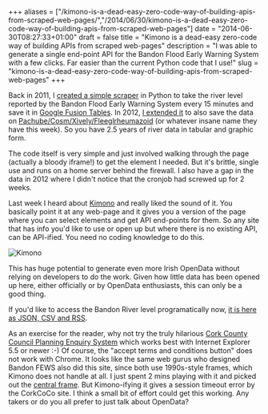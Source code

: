 +++
aliases = ["/kimono-is-a-dead-easy-zero-code-way-of-building-apis-from-scraped-web-pages/","/2014/06/30/kimono-is-a-dead-easy-zero-code-way-of-building-apis-from-scraped-web-pages"]
date = "2014-06-30T08:27:33+01:00"
draft = false
title = "Kimono is a dead-easy zero-code way of building APIs from scraped web-pages"
description = "I was able to generate a single end-point API for the Bandon Flood Early Warning System with a few clicks. Far easier than the current Python code that I use!"
slug = "kimono-is-a-dead-easy-zero-code-way-of-building-apis-from-scraped-web-pages"
+++

Back in 2011, I [created a simple scraper](http://conoroneill.com/2011/11/17/bandon-flood-fews-open-data-now-available/) in Python to take the river level reported by the Bandon Flood Early Warning System every 15 minutes and save it in [Google Fusion Tables](https://www.google.com/fusiontables/DataSource?docid=103YIcARoxuaWT7NfZ8mVBzY554sF_3ONYC1N3DE). In 2012, [I extended it](http://conoroneill.net/bandon-flood-data-fews-now-available-on-cosmpachube/) to also save the data on [Pachube/Cosm/Xively/Fleeglrheumazoid](https://xively.com/feeds/40004/?from_cosm=true) (or whatever insane name they have this week). So you have 2.5 years of river data in tabular and graphic form. 

The code itself is very simple and just involved walking through the page (actually a bloody iframe!) to get the element I needed. But it's brittle, single use and runs on a home server behind the firewall. I also have a gap in the data in 2012 where I didn't notice that the cronjob had screwed up for 2 weeks.

Last week I heard about [Kimono](https://www.kimonolabs.com/) and really liked the sound of it. You basically point it at any web-page and it gives you a version of the page where you can select elements and get API end-points for them. So any site that has info you'd like to use or open up but where there is no existing API, can be API-ified. You need no coding knowledge to do this.

![Kimono](https://d2j17b10ywb1i7.cloudfront.net/wp-content/uploads/2014/06/kimono.jpg "Web Scraping")

This has huge potential to generate even more Irish OpenData without relying on developers to do the work. Given how little data has been opened up here, either officially or by OpenData enthusiasts, this can only be a good thing.

If you'd like to access the Bandon River level programatically now, [it is here as JSON, CSV and RSS](https://www.kimonolabs.com/apis/cr79egwi).

As an exercise for the reader, why not try the truly hilarious [Cork County Council Planning Enquiry System](http://maps.corkcoco.ie/planningenquiryv3/LAResources/info.aspx) which works best with Internet Explorer 5.5 or newer :-) Of course, the "accept terms and conditions button" does not work with Chrome. It looks like the same web gurus who designed Bandon FEWS also did this site, since both use 1990s-style frames, which Kimono does not handle at all. I just spent 2 mins playing with it and picked out the [central frame](http://maps.corkcoco.ie/planningenquiryv3/enquiry.aspx). But Kimono-ifying it gives a session timeout error by the CorkCoCo site. I think a small bit of effort could get this working. Any takers or do you all prefer to just talk about OpenData?

